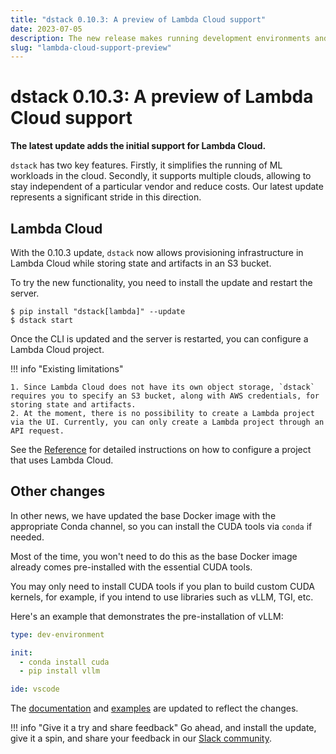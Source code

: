 ```yaml
---
title: "dstack 0.10.3: A preview of Lambda Cloud support"
date: 2023-07-05
description: The new release makes running development environments and tasks in the cloud even easier.
slug: "lambda-cloud-support-preview"
---
```


# dstack 0.10.3: A preview of Lambda Cloud support

__The latest update adds the initial support for Lambda Cloud.__

`dstack` has two key features. Firstly, it simplifies the running of ML workloads in the cloud.
Secondly, it supports multiple clouds, allowing to stay independent of a particular vendor and reduce
costs. Our latest update represents a significant stride in this direction.

<!-- more -->

## Lambda Cloud

With the 0.10.3 update, `dstack` now allows provisioning infrastructure in Lambda Cloud while storing state and
artifacts in an S3 bucket.

To try the new functionality, you need to install the update and restart the server.

<div class="termy">

```shell
$ pip install "dstack[lambda]" --update
$ dstack start
```

</div>

Once the CLI is updated and the server is restarted, you can configure a Lambda Cloud project.

!!! info "Existing limitations"

    1. Since Lambda Cloud does not have its own object storage, `dstack` requires you to specify an S3 bucket, along with AWS credentials, for storing state and artifacts.
    2. At the moment, there is no possibility to create a Lambda project via the UI. Currently, you can only create a Lambda project through an API request.

See the [Reference](../../docs/reference/backends/lambda) for detailed instructions on how to configure a project that uses Lambda Cloud.

## Other changes

In other news, we have updated the base Docker image with the appropriate Conda channel, so you can install the CUDA
tools via `conda` if needed.

Most of the time, you won't need to do this as the base Docker image already comes pre-installed with the essential CUDA tools.

You may only need to install CUDA tools if you plan to build custom CUDA kernels, for example, if you intend to use
libraries such as vLLM, TGI, etc.

Here's an example that demonstrates the pre-installation of vLLM:

<div editor-title=".dstack.yml">

```yaml
type: dev-environment

init:
  - conda install cuda
  - pip install vllm

ide: vscode
```

</div>

The [documentation](../../docs) and [examples](https://github.com/dstackai/dstack-examples/blob/main/README.md)
are updated to reflect the changes.

!!! info "Give it a try and share feedback"
    Go ahead, and install the update, give it a spin, and share your feedback in
    our [Slack community](https://join.slack.com/t/dstackai/shared_invite/zt-xdnsytie-D4qU9BvJP8vkbkHXdi6clQ).
